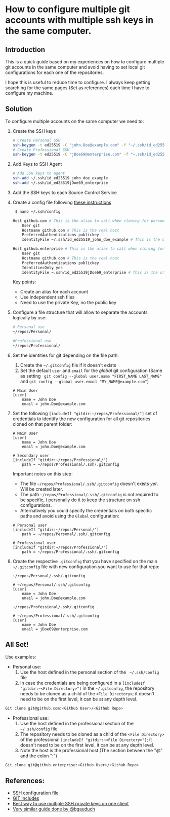 # How to configure multiple git accounts with multiple ssh keys in the same computer.

## Introduction
This is a quick guide based on my experiences on how to configure multiple git accounts in the same computer and avoid having to set local git configurations for each one of the repositories.

I hope this is useful to reduce time to configure. I always keep getting searching for the same pages (Set as references) each time I have to configure my machine.

## Solution
To configure multiple accounts on the same computer we need to:
1. Create the SSH keys

    ```bash
    # Create Personal SSH
    ssh-keygen -t ed25519 -C "john.Doe@example.com" -f "~/.ssh/id_ed25519_john_doe_example"
    # Create Professional SSH
    ssh-keygen -t ed25519 -C "jDoe69@enterprise.com" -f "~.ssh/id_ed25519jDoe69_enterprise"
    ```

1. Add Keys to SSH Agent

    ```bash
    # Add SSH keys to agent
    ssh-add ~/.ssh/id_ed25519_john_doe_example
    ssh-add ~/.ssh/id_ed25519jDoe69_enterprise
    ```
1. Add the SSH keys to each Source Control Service
1. Create a config file following [these instructions](https://stackoverflow.com/a/38454037/20231727)
    
    ``` bash
     $ nano ~/.ssh/config

    Host github.com # This is the alias to call when cloning for personal
        User git
        Hostname github.com # This is the real host
        PreferredAuthentications publickey
        IdentityFile ~/.ssh/id_ed25519_john_doe_example # This is the created private key for personal account

    Host github.enterprise # This is the alias to call when cloning for enterprise
        User git
        Hostname github.com # This is the real host
        PreferredAuthentications publickey
        IdentitiesOnly yes
        IdentityFile ~.ssh/id_ed25519jDoe69_enterprise # This is the created private key for professional account
    ```

    Key points: 
    * Create an alias for each account
    * Use independent ssh files
    * Need to use the private Key, no the public key

1. Configure a file structure that will allow to separate the accounts logically by use:
    
    ``` bash
    # Personal use
    ~/repos/Personal/

    #Professional use
    ~/repos/Professional/ 
    ```
1. Set the identities for git depending on the file path.
    1. Create the `~/.gitconfig` file if it doesn't exists
    1. Set the default `user` and `email` for the *global* git configuration (Same as setting ` git config --global user.name "FIRST_NAME LAST_NAME"` and `git config --global user.email "MY_NAME@example.com"`)
    
    ```properties
    # Main User
    [user]
        name = John Doe
        email = john.Doe@example.com
    ```

1. Set the following `[includeIf "gitdir:~/repos/Professional/"]` set of credentials to identify the new configuration for all git repositories cloned on that parent folder:

    ```properties
    # Main User
    [user]
        name = John Doe
        email = john.Doe@example.com
    
    # Secondary user
    [includeIf "gitdir:~/repos/Professional/"]
        path = ~/repos/Professional/.ssh/.gitconfig
    ```
    Important notes on this step:
    * The file `~/repos/Professional/.ssh/.gitconfig` doesn't exists *yet*. Will be created later.
    * The path `~/repos/Professional/.ssh/.gitconfig` is not required to be specific, *I* personally do it to keep the structure on ssh configurations.
    * Alternatively you could specify the credentials on both specific paths and avoid using the `Global` configuration:

    ```properties
    # Personal user
    [includeIf "gitdir:~/repos/Personal/"]
        path = ~/repos/Personal/.ssh/.gitconfig

    # Professional user
    [includeIf "gitdir:~/repos/Professional/"]
        path = ~/repos/Professional/.ssh/.gitconfig
    ```
1. Create the respective `.gitconfig` that you have specified on the main `~/.gitconfig` file with new configuration you want to use for that repo:
    
    `~/repos/Personal/.ssh/.gitconfig`
    ```properties
    # ~/repos/Personal/.ssh/.gitconfig
    [user]
        name = John Doe
        email = john.Doe@example.com
    ```

    `~/repos/Professional/.ssh/.gitconfig`
    ```properties
    # ~/repos/Professional/.ssh/.gitconfig
    [user]
        name = John Doe
        email = jDoe69@enterprise.com
    ```

## All Set!

Use examples:
* Personal use:
    1. Use the host defined in the personal section of the ` ~/.ssh/config` file
    1. In case the credentials are being configured in a `[includeIf "gitdir:~<File Directory>"]` in the `~/.gitconfig`, the repository needs to be cloned as a child of the `<File Directory>`; it doesn't need to be on the first level, it can be at any depth level.

```bash
Git clone git@github.com:<Github User>/<Github Repo>
```

* Professional use:
    1. Use the host defined in the professional section of the ` ~/.ssh/config` file
    1. The repository needs to be cloned as a child of the `<File Directory>` of the professional `[includeIf "gitdir:~<File Directory>"]`; it doesn't need to be on the first level, it can be at any depth level.
    1. Note the host is the professional host (The section between the "@" and the colon ":")

```bash
Git clone git@github.enterprise:<Github User>/<Github Repo>
```

## References:
* [SSH configuration file](https://www.ssh.com/academy/ssh/config)
* [GIT Includes](https://git-scm.com/docs/git-config#_includes)
* [Best way to use multiple SSH private keys on one client](https://stackoverflow.com/a/38454037/20231727)
* [Very similar guide done by @bgauduch](https://gist.github.com/bgauduch/06a8c4ec2fec8fef6354afe94358c89e)

